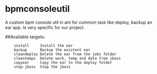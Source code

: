 bpmconsoleutil
==============

A custom bpm console util in ant for common task like deploy, backup an ear app. Is very specific for our project.

##Available targets:
```ant
	install		Install the ear
	backup		Backup the existent ear
	cleandeploy	Delete the ear from the jobs folder
	cleantemps	Delete work, temp and data from jboss
	copyear		Copy the ear to the deploy folder
	stop-jboss	Stop the jboss
```

